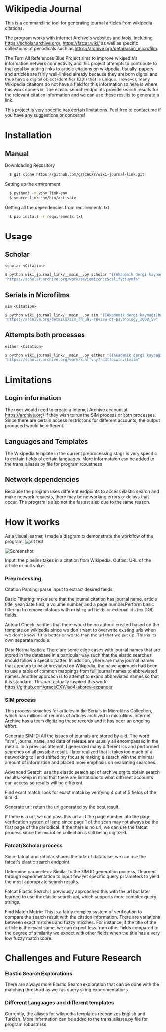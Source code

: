 # Wikipedia Journal
This is a commandline tool for generating journal articles from wikipedia citations. 

The program works with Internet Archive's websites and tools, including https://scholar.archive.org/, https://fatcat.wiki/ as well as specific collections of periodicals such as https://archive.org/details/sim_microfilm. 

The Turn All References Blue Project aims to improve wikipedia's information network connectivity and this project attempts to contribute to that goal by adding links to article citations on wikipedia. Usually, papers and articles are fairly well-linked already because they are born digital and thus have a digital object identifier (DOI) that is unique. However, many Wikipedia citaitons do not have a field for this information so here is where this work comes in. The elastic search endpoints provide search results for the relevant citation information and we can use these results to generate a link. 

This project is very specific has certain limitations. Feel free to contact me if you have any suggestions or concerns!

# Installation
## Manual
Downloading Repository
```bash
  $ git clone https://github.com/graceCXY/wiki-journal-link.git
```
Setting up the environment
```bash
  $ python3 -m venv link-env
  $ source link-env/bin/activate
```
Getting all the dependencies from requirements.txt
```bash
  $ pip install -r requirements.txt
```

# Usage
## Scholar
`scholar <Citation>`
```bash
$ python wiki_journal_link/__main__.py scholar "{{Akademik dergi kaynağı|url=|başlık=The mind and brain of short-term memory|yazarlar=Jonides|sayı=|sayfalar=193-224|çalışma=Annual Review of Psychology|yıl=2008|cilt=59}}"
"https://scholar.archive.org/work/smviomizcncc5cslifvbtuymfa"
```
## Serials in Microfilms
`sim <Citation>`
```bash
$ python wiki_journal_link/__main__.py sim "{{Akademik dergi kaynağı|başlık=The Mind and Brain of Short-Term Memory|yazarlar=Jonides|tarih=Ocak 2008|sayı=1|sayfalar=193-224|çalışma=Annual Review of Psychology|cilt=59}}"
"https://archive.org/details/sim_annual-review-of-psychology_2008_59"
```

## Attempts both processes 
`either <Citation>`
```bash
$ python wiki_journal_link/__main__.py either "{{Akademik dergi kaynağı|başlık=Navigation-related structural change in the hippocampi of taxi drivers|tarih=Nisan 2000|sayı=8|sayfalar=4398-403|çalışma=Proceedings of the National Academy of Sciences of the United States of America|cilt=97}}"
"https://scholar.archive.org/work/suhffvny7rd3tfqcxtnvltzilm"
```


# Limitations 
## Login information 
The user would need to create a Internet Archive account at https://archive.org/ if they wish to run the SIM process or both processes. Since there are certain access restrictions for different accounts, the output produced would be different.

## Languages and Templates 
The Wikipedia template in the current preprocessing stage is very specific to certain fields of certain languages. More informataion can be added to the trans_aliases.py file for program robustness

## Network dependencies
Because the program uses different endpoints to access elastic search and make network requests, there may be networking errors or delays that occur. The program is also not the fastest also due to the same reason.  


# How it works
As a visual learner, I made a diagram to demonstrate the workflow of the program. 
![alt text](https://github.com/graceCXY/wiki-journal-link/blob/master/wiki_journal_link/workflow_diagram.png)

![Screenshot](https://github.com/graceCXY/wiki-journal-link/blob/master/wiki_journal_link/workflow_diagram.png)


Input: the pipeline takes in a citation from Wikipedia. 
Output: URL of the article or null value.

### Preprocessing 
Citation Parsing: parse input to extract desired fields. 

Basic Filtering: make sure that the journal citation has journal name, article title, year/date field, a volume number, and a page number.Perform basic filtering to remove citatons with existing url fields or external ids (ex DOI) fields. 

Autourl Check: verifies that there would be no autourl created based on the template on wikipedia since we don't want to overwrite existing urls when we don't know if it is better or worse than the url that we put up. This is its own separate module. 

Data Normalization: There are some edge cases with journal names that are stored in the database in a particular way such that the elastic searches should follow a specific patter. In addition, yhere are many journal names that appears to be abbreviated on Wikipedia, the naive approach had been to use a table of common mappings from full journal names to abbreviated names. Another approach is to attempt to exand abbreviated names so that it is standard. This part actually inspired this work: https://github.com/graceCXY/iso4-abbrev-expander


### SIM process
This process searches for articles in the Serials in Microfilms Collection, which has millions of records of articles archived in microfilms. Internet Archive has a team digitizing these records and it has been an ongoing effort. 

Generate SIM ID: All the issues of journals are stored by a id. The word "sim", journal name, and data of release are usually all encompassed in the metric. In a previous attempt, I generated many different ids and performed searches on all possible result. I later realized that it takes too much of a networking toll and shifted my focus to making a search with the minimal amount of information and placed more emphasis on evaluating searches. 

Advanced Search: use the elastic search api of archive.org to obtain search results. Keep in mind that there are limitations to what different accounts can access so results will be different. 

Find exact match: look for exact match by verifying 4 out of 5 fields of the sim id.

Generate url: return the url generated by the best result.

If there is a url, we can pass this url and the page number into the page verification system of lamp since page 1 of the scan may not always be the first page of the periodical. If the there is no url, we can use the fatcat process since the microfilm collection is still being digitized.

### Fatcat/Scholar process 
Since fatcat and scholar shares the bulk of database, we can use the fatcat's elastic search endpoint.

Determine parameters: Similar to the SIM ID generation process, I learned through experimentation to input few yet specific query parameters to yield the most appropriate search results.

Fatcat Elastic Search: I previously approached this with the url but later learned to use the elastic search api, which supports more complex query strings. 

Find Match Metric: This is a fairly complex system of verification to compare the search result with the citation information. There are variations between exact matches and fuzzy matches. For instance, if the title of the article is the exact same, we can expect less from other fields compared to the degree of similarity we expect with other fields when the title has a very low fuzzy match score. 


# Challenges and Future Research


### Elastic Search Explorations 
There are always more Elastic Search exploration that can be done with the matching threshold as well as query string experimentations. 

### Different Languages and different templates
Currently, the aliases for wikipedia templates recognizes English and Turkish. More information can be added to the trans_aliases.py file for program robustness 
